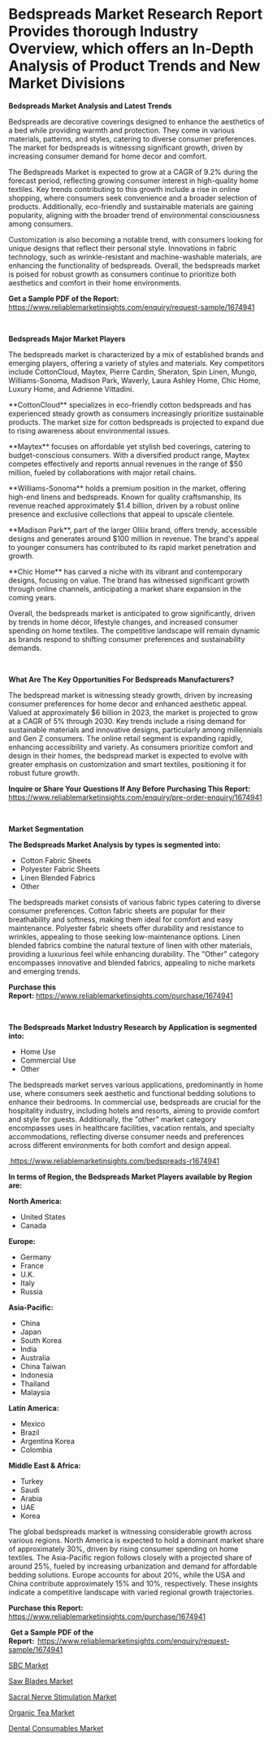 <p><h1>Bedspreads Market Research Report Provides thorough Industry Overview, which offers an In-Depth Analysis of Product Trends and New Market Divisions</h1></p><p><strong>Bedspreads Market Analysis and Latest Trends</strong></p>
<p><p>Bedspreads are decorative coverings designed to enhance the aesthetics of a bed while providing warmth and protection. They come in various materials, patterns, and styles, catering to diverse consumer preferences. The market for bedspreads is witnessing significant growth, driven by increasing consumer demand for home decor and comfort.</p><p>The Bedspreads Market is expected to grow at a CAGR of 9.2% during the forecast period, reflecting growing consumer interest in high-quality home textiles. Key trends contributing to this growth include a rise in online shopping, where consumers seek convenience and a broader selection of products. Additionally, eco-friendly and sustainable materials are gaining popularity, aligning with the broader trend of environmental consciousness among consumers.</p><p>Customization is also becoming a notable trend, with consumers looking for unique designs that reflect their personal style. Innovations in fabric technology, such as wrinkle-resistant and machine-washable materials, are enhancing the functionality of bedspreads. Overall, the bedspreads market is poised for robust growth as consumers continue to prioritize both aesthetics and comfort in their home environments.</p></p>
<p><strong>Get a Sample PDF of the Report:&nbsp;</strong> <a href="https://www.reliablemarketinsights.com/enquiry/request-sample/1674941?utm_campaign=1405&utm_medium=2&utm_source=Github&utm_content=ia&utm_term=10102024&utm_id=bedspreads">https://www.reliablemarketinsights.com/enquiry/request-sample/1674941</a></p>
<p>&nbsp;</p>
<p><strong>Bedspreads Major Market Players</strong></p>
<p><p>The bedspreads market is characterized by a mix of established brands and emerging players, offering a variety of styles and materials. Key competitors include CottonCloud, Maytex, Pierre Cardin, Sheraton, Spin Linen, Mungo, Williams-Sonoma, Madison Park, Waverly, Laura Ashley Home, Chic Home, Luxury Home, and Adrienne Vittadini.</p><p>**CottonCloud** specializes in eco-friendly cotton bedspreads and has experienced steady growth as consumers increasingly prioritize sustainable products. The market size for cotton bedspreads is projected to expand due to rising awareness about environmental issues.</p><p>**Maytex** focuses on affordable yet stylish bed coverings, catering to budget-conscious consumers. With a diversified product range, Maytex competes effectively and reports annual revenues in the range of $50 million, fueled by collaborations with major retail chains.</p><p>**Williams-Sonoma** holds a premium position in the market, offering high-end linens and bedspreads. Known for quality craftsmanship, its revenue reached approximately $1.4 billion, driven by a robust online presence and exclusive collections that appeal to upscale clientele.</p><p>**Madison Park**, part of the larger Olliix brand, offers trendy, accessible designs and generates around $100 million in revenue. The brand's appeal to younger consumers has contributed to its rapid market penetration and growth.</p><p>**Chic Home** has carved a niche with its vibrant and contemporary designs, focusing on value. The brand has witnessed significant growth through online channels, anticipating a market share expansion in the coming years.</p><p>Overall, the bedspreads market is anticipated to grow significantly, driven by trends in home décor, lifestyle changes, and increased consumer spending on home textiles. The competitive landscape will remain dynamic as brands respond to shifting consumer preferences and sustainability demands.</p></p>
<p>&nbsp;</p>
<p><strong>What Are The Key Opportunities For Bedspreads Manufacturers?</strong></p>
<p><p>The bedspread market is witnessing steady growth, driven by increasing consumer preferences for home decor and enhanced aesthetic appeal. Valued at approximately $6 billion in 2023, the market is projected to grow at a CAGR of 5% through 2030. Key trends include a rising demand for sustainable materials and innovative designs, particularly among millennials and Gen Z consumers. The online retail segment is expanding rapidly, enhancing accessibility and variety. As consumers prioritize comfort and design in their homes, the bedspread market is expected to evolve with greater emphasis on customization and smart textiles, positioning it for robust future growth.</p></p>
<p><strong>Inquire or Share Your Questions If Any Before Purchasing This Report:</strong> <a href="https://www.reliablemarketinsights.com/enquiry/pre-order-enquiry/1674941?utm_campaign=1405&utm_medium=2&utm_source=Github&utm_content=ia&utm_term=10102024&utm_id=bedspreads">https://www.reliablemarketinsights.com/enquiry/pre-order-enquiry/1674941</a></p>
<p>&nbsp;</p>
<p><strong>Market Segmentation</strong></p>
<p><strong>The Bedspreads Market Analysis by types is segmented into:</strong></p>
<p><ul><li>Cotton Fabric Sheets</li><li>Polyester Fabric Sheets</li><li>Linen Blended Fabrics</li><li>Other</li></ul></p>
<p><p>The bedspreads market consists of various fabric types catering to diverse consumer preferences. Cotton fabric sheets are popular for their breathability and softness, making them ideal for comfort and easy maintenance. Polyester fabric sheets offer durability and resistance to wrinkles, appealing to those seeking low-maintenance options. Linen blended fabrics combine the natural texture of linen with other materials, providing a luxurious feel while enhancing durability. The "Other" category encompasses innovative and blended fabrics, appealing to niche markets and emerging trends.</p></p>
<p><strong>Purchase this Report:&nbsp;</strong><a href="https://www.reliablemarketinsights.com/purchase/1674941?utm_campaign=1405&utm_medium=2&utm_source=Github&utm_content=ia&utm_term=10102024&utm_id=bedspreads">https://www.reliablemarketinsights.com/purchase/1674941</a></p>
<p>&nbsp;</p>
<p><strong>The Bedspreads Market Industry Research by Application is segmented into:</strong></p>
<p><ul><li>Home Use</li><li>Commercial Use</li><li>Other</li></ul></p>
<p><p>The bedspreads market serves various applications, predominantly in home use, where consumers seek aesthetic and functional bedding solutions to enhance their bedrooms. In commercial use, bedspreads are crucial for the hospitality industry, including hotels and resorts, aiming to provide comfort and style for guests. Additionally, the "other" market category encompasses uses in healthcare facilities, vacation rentals, and specialty accommodations, reflecting diverse consumer needs and preferences across different environments for both comfort and design appeal.</p></p>
<p><a href="https://www.reliablemarketinsights.com/bedspreads-r1674941?utm_campaign=1405&utm_medium=2&utm_source=Github&utm_content=ia&utm_term=10102024&utm_id=bedspreads">&nbsp;https://www.reliablemarketinsights.com/bedspreads-r1674941</a></p>
<p><strong>In terms of Region, the Bedspreads Market Players available by Region are:</strong></p>
<p>
    <p> <strong> North America: </strong>
        <ul>
            <li>United States</li>
            <li>Canada</li>
        </ul>
        </p> 
    <p> <strong> Europe: </strong>
        <ul>
            <li>Germany</li>
            <li>France</li>
            <li>U.K.</li>
            <li>Italy</li>
            <li>Russia</li>
        </ul>
        </p> 
    <p> <strong> Asia-Pacific: </strong>
        <ul>
            <li>China</li>
            <li>Japan</li>
            <li>South Korea</li>
            <li>India</li>
            <li>Australia</li>
            <li>China Taiwan</li>
            <li>Indonesia</li>
            <li>Thailand</li>
            <li>Malaysia</li>
        </ul>
        </p> 
    <p> <strong> Latin America: </strong>
        <ul>
            <li>Mexico</li>
            <li>Brazil</li>
            <li>Argentina Korea</li>
            <li>Colombia</li>
        </ul>
        </p> 
    <p> <strong> Middle East & Africa: </strong>
        <ul>
            <li>Turkey</li>
            <li>Saudi</li>
            <li>Arabia</li>
            <li>UAE</li>
            <li>Korea</li>
        </ul>
    </p>
    </p>
<p><p>The global bedspreads market is witnessing considerable growth across various regions. North America is expected to hold a dominant market share of approximately 30%, driven by rising consumer spending on home textiles. The Asia-Pacific region follows closely with a projected share of around 25%, fueled by increasing urbanization and demand for affordable bedding solutions. Europe accounts for about 20%, while the USA and China contribute approximately 15% and 10%, respectively. These insights indicate a competitive landscape with varied regional growth trajectories.</p></p>
<p><strong>Purchase this Report: </strong><a href="https://www.reliablemarketinsights.com/purchase/1674941?utm_campaign=1405&utm_medium=2&utm_source=Github&utm_content=ia&utm_term=10102024&utm_id=bedspreads">https://www.reliablemarketinsights.com/purchase/1674941</a></p>
<p>&nbsp;<strong>Get a Sample PDF of the Report:&nbsp;&nbsp;</strong><a href="https://www.reliablemarketinsights.com/enquiry/request-sample/1674941?utm_campaign=1405&utm_medium=2&utm_source=Github&utm_content=ia&utm_term=10102024&utm_id=bedspreads">https://www.reliablemarketinsights.com/enquiry/request-sample/1674941</a></p>
<p><strong></strong></p>
<p><p><a href="https://www.linkedin.com/pulse/sbc-market-forecast-global-trends-analysis-from-2024-2031-covered-wpiif?utm_campaign=1405&utm_medium=2&utm_source=Github&utm_content=ia&utm_term=10102024&utm_id=bedspreads">SBC Market</a></p><p><a href="https://www.linkedin.com/pulse/global-perspectives-saw-blades-market-trends-forecast-2024--ecpte?utm_campaign=1405&utm_medium=2&utm_source=Github&utm_content=ia&utm_term=10102024&utm_id=bedspreads">Saw Blades Market</a></p><p><a href="https://www.linkedin.com/pulse/sacral-nerve-stimulation-market-transformation-comparative-analysis-3ybae?utm_campaign=1405&utm_medium=2&utm_source=Github&utm_content=ia&utm_term=10102024&utm_id=bedspreads">Sacral Nerve Stimulation Market</a></p><p><a href="https://www.linkedin.com/pulse/organic-tea-market-evolution-regional-adaptations-innovation-pawmf?utm_campaign=1405&utm_medium=2&utm_source=Github&utm_content=ia&utm_term=10102024&utm_id=bedspreads">Organic Tea Market</a></p><p><a href="https://www.linkedin.com/pulse/dental-consumables-market-size-growth-industry-analysis-segmentation-0jicf?utm_campaign=1405&utm_medium=2&utm_source=Github&utm_content=ia&utm_term=10102024&utm_id=bedspreads">Dental Consumables Market</a></p></p>